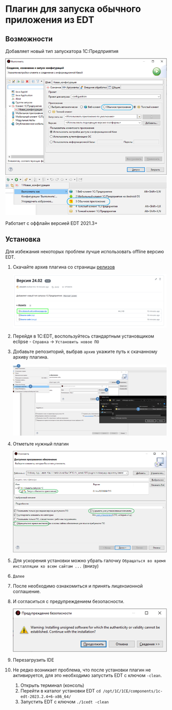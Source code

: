 # Плагин для запуска обычного приложения из EDT

## Возможности

Добавляет новый тип запускатора 1С:Предприятия

![Команда запуска](docs/images/launch-configuration.png)
![Команда запуска](docs/images/shortcut.png)

Работает с оффлайн версией EDT 2021.3+

## Установка

Для избежания некоторых проблем лучше использовать offline версию EDT.

1. Скачайте архив плагина со страницы [релизов](https://github.com/bia-technologies/edt-runordinaryapplication-plugin/releases/latest)

   ![Релиз](/docs/images/release-page.png)
2. Перейдя в 1C:EDT, воспользуйтесь стандартным установщиком eclipse - `Справка` -> `Установить новое ПО`
3. Добавьте репозиторий, выбрав `архив` укажите путь к скачанному архиву плагина.

   ![Выбираем репозиторий](docs/images/select-repository.png)
4. Отметьте нужный плагин

   ![Отмечаем нужный плагин](docs/images/select-plugin.png)
5. Для ускорения установки можно убрать галочку `Обращаться во время инсталляции ко всем сайтам ...` (внизу)
6. `Далее`
7. После необходимо ознакомиться и принять лицензионной соглашение.
8. И согласиться с предупреждением безопасности.

    ![Соглашаемся с предупреждением безопасности](docs/images/confirm-warning.png)
9. Перезагрузить IDE
10. Не редко возникает проблема, что после установки плагин не активируется, для это необходимо запустить EDT с ключом `-clean`.
    1. Открыть терминал (консоль)
    2. Перейти в каталог установки EDT `cd /opt/1C/1CE/components/1c-edt-2023.2.4+6-x86_64/`
    3. Запустить EDT с ключом `./1cedt -clean`
